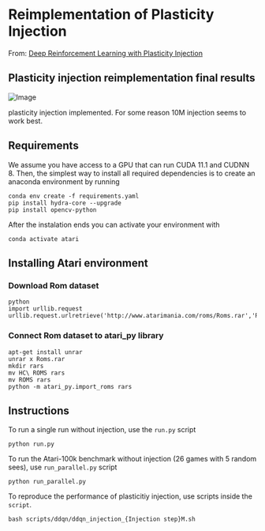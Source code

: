 # Reimplementation of Plasticity Injection
From: [Deep Reinforcement Learning with Plasticity Injection](https://arxiv.org/abs/2305.15555)

## Plasticity injection reimplementation final results

![Image](https://github.com/user-attachments/assets/2b493b6a-a366-4d06-be36-c02dd1c89006)

plasticity injection implemented. For some reason 10M injection seems to work best. 

## Requirements
We assume you have access to a GPU that can run CUDA 11.1 and CUDNN 8. 
Then, the simplest way to install all required dependencies is to create an anaconda environment by running

```
conda env create -f requirements.yaml
pip install hydra-core --upgrade
pip install opencv-python
```

After the instalation ends you can activate your environment with
```
conda activate atari
```

## Installing Atari environment

### Download Rom dataset
```
python
import urllib.request
urllib.request.urlretrieve('http://www.atarimania.com/roms/Roms.rar','Roms.rar')
```

### Connect Rom dataset to atari_py library
```
apt-get install unrar
unrar x Roms.rar
mkdir rars
mv HC\ ROMS rars
mv ROMS rars
python -m atari_py.import_roms rars
``` 

## Instructions

To run a single run without injection, use the `run.py` script
```
python run.py 
```

To run the Atari-100k benchmark without injection (26 games with 5 random sees), use `run_parallel.py` script
```
python run_parallel.py
```

To reproduce the performance of plasticitiy injection, use scripts inside the `script`.
```
bash scripts/ddqn/ddqn_injection_{Injection step}M.sh
```



